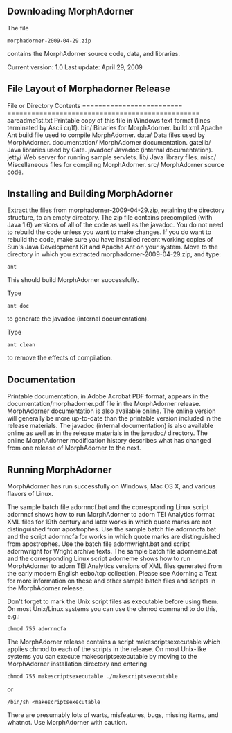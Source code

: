 Downloading MorphAdorner
------------------------

The file

    morphadorner-2009-04-29.zip

contains the MorphAdorner source code, data, and libraries.

Current version: 1.0
Last update: April 29, 2009

File Layout of Morphadorner Release
-----------------------------------

File or Directory          Contents
=========================  ================================================
aareadme1st.txt            Printable copy of this file in Windows text
                           format (lines terminated by Ascii cr/lf).
bin/                       Binaries for MorphAdorner.
build.xml                  Apache Ant build file used to compile
                           MorphAdorner.
data/                      Data files used by MorphAdorner.
documentation/             MorphAdorner documentation.
gatelib/                   Java libraries used by Gate.
javadoc/                   Javadoc (internal documentation).
jetty/                     Web server for running sample servlets.
lib/                       Java library files.
misc/                      Miscellaneous files for compiling MorphAdorner.
src/                       MorphAdorner source code.

Installing and Building MorphAdorner
------------------------------------

Extract the files from morphadorner-2009-04-29.zip, retaining the
directory structure, to an empty directory. The zip file contains
precompiled (with Java 1.6) versions of all of the code as well as the
javadoc.  You do not need to rebuild the code unless you want to make
changes. If you do want to rebuild the code, make sure you have
installed recent working copies of Sun's Java Development Kit and
Apache Ant on your system. Move to the directory in which you extracted
morphadorner-2009-04-29.zip, and type:

    ant

This should build MorphAdorner successfully.

Type

    ant doc

to generate the javadoc (internal documentation).

Type

    ant clean

to remove the effects of compilation.

Documentation
-------------

Printable documentation, in Adobe Acrobat PDF format, appears in the
documentation/morphadorner.pdf file in the MorphAdorner release.
MorphAdorner documentation is also available online. The online version
will generally be more up-to-date than the printable version included in
the release materials. The javadoc (internal documentation) is also
available online as well as in the release materials in the javadoc/
directory. The online MorphAdorner modification history describes what has
changed from one release of MorphAdorner to the next.

Running MorphAdorner
--------------------

MorphAdorner has run successfully on Windows, Mac OS X, and various flavors
of Linux.

The sample batch file adornncf.bat and the corresponding Linux script
adornncf shows how to run MorphAdorner to adorn TEI Analytics format XML
files for 19th century and later works in which quote marks are not
distinguished from apostrophes. Use the sample batch file adornncfa.bat and
the script adornncfa for works in which quote marks are distinguished from
apostrophes. Use the batch file adornwright.bat and script adornwright for
Wright archive texts. The sample batch file adorneme.bat and the
corresponding Linux script adorneme shows how to run MorphAdorner to adorn
TEI Analytics versions of XML files generated from the early modern English
eebo/tcp collection. Please see Adorning a Text for more information on
these and other sample batch files and scripts in the MorphAdorner release.

Don't forget to mark the Unix script files as executable before using them.
On most Unix/Linux systems you can use the chmod command to do this, e.g.:

    chmod 755 adornncfa

The MorphAdorner release contains a script makescriptsexecutable which
applies chmod to each of the scripts in the release. On most Unix-like
systems you can execute makescriptsexecutable by moving to the MorphAdorner
installation directory and entering

    chmod 755 makescriptsexecutable ./makescriptsexecutable

or

    /bin/sh <makescriptsexecutable

There are presumably lots of warts, misfeatures, bugs, missing items, and
whatnot. Use MorphAdorner with caution.

